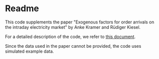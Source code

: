 # Readme
This code supplements the paper "Exogenous factors for order arrivals on the intraday electricity market" by Anke Kramer and Rüdiger Kiesel.

For a detailed description of the code, we refer to [this document](readme.pdf).

Since the data used in the paper cannot be provided, the code uses simulated example data.